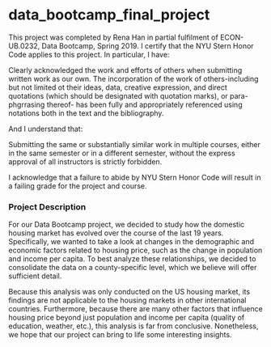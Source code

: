 # data_bootcamp_final_project

This project was completed by Rena Han in partial fulfilment of ECON-UB.0232, Data Bootcamp, Spring 2019. I certify that the NYU Stern Honor Code applies to this project. In particular, I have:

Clearly acknowledged the work and efforts of others when submitting written work as our own. The incorporation of the work of others-including but not limited ot their ideas, data, creative expression, and direct quotations (which should be designated with quotation marks), or para-phgrrasing thereof- has been fully and appropriately referenced using notations both in the text and the bibliography.

And I understand that:

Submitting the same or substantially similar work in multiple courses, either in the same semester or in a different semester, without the express approval of all instructors is strictly forbidden.

I acknowledge that a failure to abide by NYU Stern Honor Code will result in a failing grade for the project and course.

### Project Description

For our Data Bootcamp project, we decided to study how the domestic housing market has evolved over the course of the last 19 years. Specifically, we wanted to take a look at changes in the demographic and economic factors related to housing price, such as the change in population and income per capita. To best analyze these relationships, we decided to consolidate the data on a county-specific level, which we believe will offer sufficient detail. 

Because this analysis was only conducted on the US housing market, its findings are not applicable to the housing markets in other international countries. Furthermore, because there are many other factors that influence housing price beyond just population and income per capita (quality of education, weather, etc.), this analysis is far from conclusive. Nonetheless, we hope that our project can bring to life some interesting insights. 

